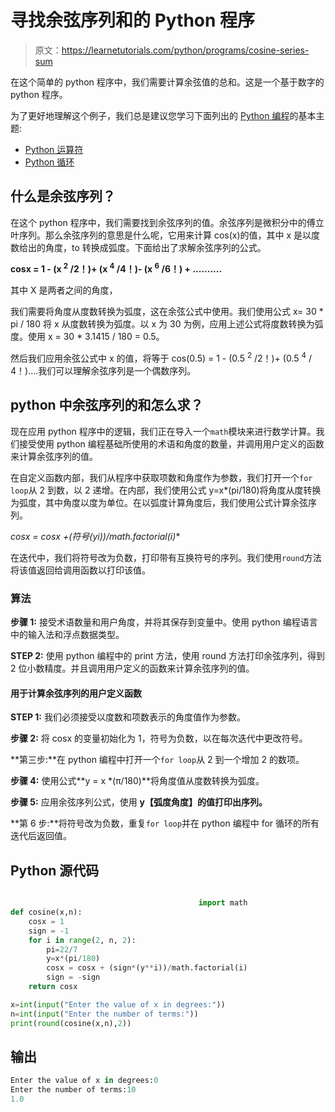 # 寻找余弦序列和的 Python 程序

> 原文：<https://learnetutorials.com/python/programs/cosine-series-sum>

在这个简单的 python 程序中，我们需要计算余弦值的总和。这是一个基于数字的 python 程序。

为了更好地理解这个例子，我们总是建议您学习下面列出的 [Python 编程](../ "Python tutorial")的基本主题:

*   [Python 运算符](../../python/python-operators "operators in python")
*   [Python 循环](../../python/python-loop-tutorials "Loops in python")

## 什么是余弦序列？

在这个 python 程序中，我们需要找到余弦序列的值。余弦序列是微积分中的傅立叶序列。那么余弦序列的意思是什么呢，它用来计算 cos(x)的值，其中 x 是以度数给出的角度，to 转换成弧度。下面给出了求解余弦序列的公式。

**cosx = 1 - (x <sup>2</sup> /2！)+ (x <sup>4</sup> /4！)- (x <sup>6</sup> /6！) + ..........**

其中 X 是两者之间的角度，

我们需要将角度从度数转换为弧度，这在余弦公式中使用。我们使用公式 x= 30 * pi / 180 将 x 从度数转换为弧度。以 x 为 30 为例，应用上述公式将度数转换为弧度。使用 x = 30 * 3.1415 / 180 = 0.5。

然后我们应用余弦公式中 x 的值，将等于 cos(0.5) = 1 - (0.5 <sup>2</sup> /2！)+ (0.5 <sup>4</sup> / 4！)....我们可以理解余弦序列是一个偶数序列。

## python 中余弦序列的和怎么求？

现在应用 python 程序中的逻辑，我们正在导入一个`math`模块来进行数学计算。我们接受使用 python 编程基础所使用的术语和角度的数量，并调用用户定义的函数来计算余弦序列的值。

在自定义函数内部，我们从程序中获取项数和角度作为参数，我们打开一个`for loop`从 2 到数，以 2 递增。在内部，我们使用公式 y=x*(pi/180)将角度从度转换为弧度，其中角度以度为单位。在以弧度计算角度后，我们使用公式计算余弦序列。

**cosx = cosx +(符号*(y**i))/math.factorial(i)**

在迭代中，我们将符号改为负数，打印带有互换符号的序列。我们使用`round`方法将该值返回给调用函数以打印该值。

### 算法

**步骤 1:** 接受术语数量和用户角度，并将其保存到变量中。使用 python 编程语言中的输入法和浮点数据类型。

**STEP 2:** 使用 python 编程中的 print 方法，使用 round 方法打印余弦序列，得到 2 位小数精度。并且调用用户定义的函数来计算余弦序列的值。

#### 用于计算余弦序列的用户定义函数

**STEP 1:** 我们必须接受以度数和项数表示的角度值作为参数。

**步骤 2:** 将 cosx 的变量初始化为 1，符号为负数，以在每次迭代中更改符号。

**第三步:**在 python 编程中打开一个`for loop`从 2 到一个增加 2 的数项。

**步骤 4:** 使用公式**y = x *(π/180)**将角度值从度数转换为弧度。

**步骤 5:** 应用余弦序列公式，使用 **y【弧度角度】的值打印出序列。**

**第 6 步:**将符号改为负数，重复`for loop`并在 python 编程中 for 循环的所有迭代后返回值。

## Python 源代码

```py

                                          import math
def cosine(x,n):
    cosx = 1
    sign = -1
    for i in range(2, n, 2):
        pi=22/7
        y=x*(pi/180)
        cosx = cosx + (sign*(y**i))/math.factorial(i)
        sign = -sign
    return cosx

x=int(input("Enter the value of x in degrees:"))
n=int(input("Enter the number of terms:"))
print(round(cosine(x,n),2))

```

## 输出

```py
Enter the value of x in degrees:0
Enter the number of terms:10
1.0
```